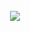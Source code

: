 
<br/>
<div align="center">
  <img align="center" src="https://github-readme-stats-eight-theta.vercel.app/api?username=noiia&show_icons=true&count_private=true&include_all_commits=true&title_color=FF0000&text_color=9B0101&icon_color=ED9A09&bg_color=000d&hide_border=true">
</div>
<br/>
